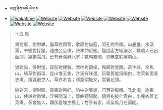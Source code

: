 - བཀྲ་ཤིས་བདེ་ལེགས་ 
- [![wakatime](https://wakatime.com/badge/user/5043ee4a-e361-4607-9d47-d557f2005d05.svg)](https://wakatime.com/@5043ee4a-e361-4607-9d47-d557f2005d05)	[![Website](https://img.shields.io/website?label=&up_color=orange&up_message=Tianchi&url=https%3A%2F%2Fshields.io)](https://tianchi.aliyun.com/home/science/scienceDetail?userId=1095279182618)	[![Website](https://img.shields.io/website?label=&up_color=blue&up_message=Kaggle&url=https%3A%2F%2Fshields.io)](https://www.kaggle.com/ivanxu/)	[![Website](https://img.shields.io/website?label=&up_color=gay&up_message=Yuque&url=https%3A%2F%2Fshields.io)](https://www.yuque.com/ivanaxu)	[![Website](https://img.shields.io/website?label=&up_color=brown&up_message=Leetcode&url=https%3A%2F%2Fshields.io)](https://leetcode.cn/u/ivanaxu)	[![Website](https://img.shields.io/website?label=&up_color=violet&up_message=AIstudio&url=https%3A%2F%2Fshields.io)](https://aistudio.baidu.com/aistudio/personalcenter/thirdview/979775)	[![Website](https://img.shields.io/website?label=&up_color=red&up_message=Gitee&url=https%3A%2F%2Fshields.io)](https://gitee.com/IvanaXu)	[![Website](https://img.shields.io/website?label=&up_color=yellow&up_message=Monkeytype&url=https%3A%2F%2Fshields.io)](https://monkeytype.com/profile/IvanaXu) 

> 十五 刪
> 
> 興對廢，附對攀，露草對霜菅，歌廉對借寇，習孔對希顏。山壘壘，水潺潺，奉壁對探鐶。禮由公旦作，詩本仲尼刪。驢困客方經灞水，雞鳴人已出函關。幾夜霜飛，已有蒼鴻辭北塞；數朝霧暗，豈無玄豹隱南山。
> 
> 猶對尚，侈對慳，霧髻對煙鬟。鶯啼對鵲噪，獨鶴對雙鷳。黃牛峽，金馬山，結草對銜環。崑山惟玉集，合浦有珠還。阮籍舊能爲眼白，老萊新愛着衣斑。棲遲避世人，草衣木食；窈窕傾城女，雲鬢花顏。
> 
> 姚對宋，柳對顏，賞善對懲奸。愁中對夢裏，巧慧對癡頑。孔北海，謝東山，使越對徵蠻，淫聲聞濮上，離曲聽陽關。驍將袍披仁貴白，小兒衣着老萊斑。茅舍無人，難卻塵埃生榻上；竹亭有客，尚留風月在窗間。
>
